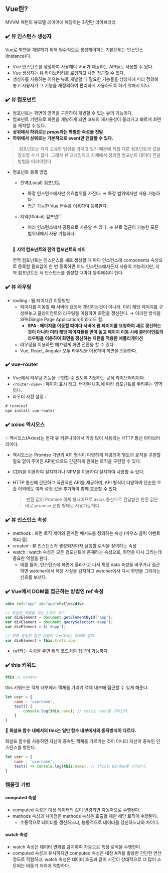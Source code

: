 ## Vue란?

MVVM 패턴의 뷰모델 레이어에 해당하는 화면단 라이브러리

### ✔️ 뷰 인스턴스 생성자

Vue로 화면을 개발하기 위해 필수적으로 생성해야하는 기본단위는 인스턴스(Instance)다.

- Vue 인스턴스를 생성하여 사용해야 Vue가 제공하는 API들도 사용할 수 있다.
- Vue 생성자는 뷰 라이브러리를 로딩하고 나면 접근할 수 있다.
- 생성자를 사용하는 이유는 뷰로 개발할 때 필요한 기능들을 생성자에 미리 정의해 놓고 사용자가 그 기능을 재정의하여 편리하게 사용하도록 하기 위해서 이다.

### ✔️ 뷰 컴포넌트

- 컴포넌트는 화면의 영역을 구분하여 개발할 수 있는 뷰의 기능이다.
- 컴포넌트 기반으로 화면을 개발하게 되면 코드의 재사용성이 올라가고 빠르게 화면을 제작할 수 있다.
- **상위에서 하위로는 props라는 특별한 속성을 전달**
- **하위에서 상위로는 기본적으로 event만 전달할 수 있다.**

> 컴포넌트는 각각 고유한 범위를 가지고 있기 때문에 직접 다른 컴포넌트의 값을 참조할 수가 없다. 그래서 뷰 프레임워크 자체에서 정의한 컴포넌트 데이터 전달 방법을 따라야한다.

- 컴포넌트 등록 방법
    - 전역(Local) 컴포넌트
        - 특정 인스턴스에서만 유효범위를 가진다. ⇒ 특정 범위에서만 사용 가능하다.
        - 접근 가능한 Vue 변수를 이용하여 등록한다.
        
    - 지역(Global) 컴포넌트
        - 여러 인스턴스에서 공통으로 사용할 수 있다. ⇒ 뷰로 접근이 가능한 모든 범위내에서 사용 가능하다.
    
    <br> 

    📌 **지역 컴포넌트와 전역 컴포넌트의 차이**
    
    전역 컴포넌트는 인스턴스를 새로 생성할 때 마다 인스턴스에 components 속성으로 등록할 필요없이 한 번 등록하면 어느 인스턴스에서든지 사용이 가능하지만, 지역 컴포넌트는 새 인스턴스를 생성할 때마다 등록해줘야 한다.

### ✔️ 뷰 라우팅

- routing : 웹 페이지간 이동방법
    - 페이지를 이동할 때 서버에 요청해 갱신하는것이 아니라, 미리 해당 페이지를 구성해놓고 클라이언트의 라우팅을 이용하여 화면을 갱신한다. → 이러한 방식을 SPA(Single Page Application)이라고도 함.
        - **SPA : 페이지를 이동할 때마다 서버에 웹 페이지를 요청하여 새로 갱신하는 것이 아니라 미리 해당 페이지들을 받아 놓고 페이지 이동 시에 클라이언트의 라우팅을 이용하여 화면을 갱신하는 패턴을 적용한 애플리케이션**
    - 라우팅을 이용하면 매끄럽게 화면 전환을 할 수 있다.
    - Vue, React, Angular 모두 라우팅을 이용하여 화면을 전환한다.

### ✔️ vue-router

- Vue에서 라우팅 기능을 구현할 수 있도록 지원하는 공식 라이브러리이다.
- `<router-view>` : 페이지 표시 태그, 변경된 URL에 따라 컴포넌트를 뿌려주는 영역이다.
- 라우터 사전 설정 :

```jsx
# terminal
npm install vue-router
```

### ✔️ axios 엑시오스

<aside>
💡 엑시오스(Axios)는 현재 뷰 커뮤니티에서 가장 많이 사용되는 HTTP 통신 라이브러리이다.

</aside>

- 엑시오스는 Promise 기반의 API 형식이 다양하게 제공되어 별도의 로직을 구현할 필요 없이 주어진 API만으로도 간편하게 원하는 로직을 구현할 수 있다.
- CDN을 이용하여 설치하거나 NPM을 이용하여 설치하여 사용할 수 있다.
- HTTP 통신에 간단하고 직관적인 API를 제공하며, API 형식이 다양하여 단순한 호출 이외에도 여러 설정 값을 추가하여 함께 호출할 수 있다.
    
    >  반환 값이 Promise 객체 형태이므로 axios 통신으로 전달받은 반환 값은 바로 promise 문법 형태로 사용가능하다.
    >

### ✔️ 뷰 인스턴스 속성
- methods : 화면 로직 제어와 관계된 메서드를 정의하는 속성 (마우스 클릭 이벤트 처리 등)
- created : 뷰 인스턴스가 생성되자마자 실행할 로직을 정의하는 속성
- watch : watch 속성은 모든 컴포넌트에 존재하는 속성으로, 화면을 다시 그리는데 중요한 역할을 한다.
    - 예를 들어, 인스턴스에 화면에 올라가고 나서 특정 data 속성을 바꾸거나 접근하면 watcher에서 해당 사실을 감지하고 watcher에서 다시 화면을 그리라는 신호를 보낸다.

### ✔️ Vue에서 DOM을 접근하는 방법인 ref 속성

```jsx
<div ref="app" id="app">hello</div>

// 동일한 역할을 하는 3개의 코드
var divElement = document.getElementById('app');
var divElement = document.querySelector('#app');
var divElement = $('#app');

// 위와 동일한 접근 방법이 Vue에서는 아래와 같다.
var divElement = this.$refs.app;
```

- `ref`라는 속성을 주면 위의 코드처럼 접근이 가능하다.

### ✔️ this 키워드

```jsx
this // window
```

this 키워드는 객체 내부에서 객체를 가리켜 객체 내부에 접근할 수 있게 해준다.

```jsx
let user = {
	name : 'username',
	test() {
		console.log(this.name); // this는 user를 가리킨다.
	}
}
```

📌 **화살표 함수 내에서의 this는 일반 함수 내부에서와 동작방식이 다르다.**

화살표 함수를 사용하면 자신이 종속된 객체를 가르키는 것이 아니라 자신이 종속된 인스턴스를 향한다.

```jsx
let user = {
	name : 'username',
	test() => console.log(this.name); // this는 Window를 가리킨다.
}
```

### 템플릿 기법
#### computed 속성
- computed 속성은 대상 데이터의 값이 변경되면 자동저으로 수행된다. 
- methods 속성과 차이점은 methods 속성은 호출할 때만 해당 로직이 수행된다.
    - 수동적으로 데이터를 갱신하느냐, 능동적으로 데이터를 갱신하느냐의 차이다.

#### watch 속성
- watch 속성은 데이터 변화를 감지하여 자동으로 특정 로직을 수행한다.
- computed 속성과 유사하지만 computed 속성은 내장 API를 활용한 간단한 연산 정도로 적합하고, watch 속성은 데이터 호출과 같이 시간이 상대적으로 더 많이 소모되는 비동기 처리에 적합하다.
